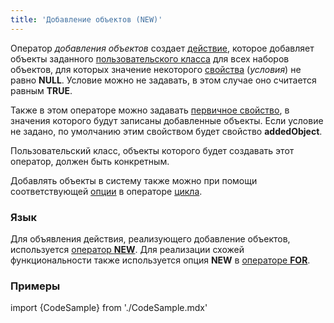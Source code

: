 ```yaml
---
title: 'Добавление объектов (NEW)'
---
```


Оператор *добавления объектов* создает [действие](Actions.md), которое добавляет объекты заданного [пользовательского класса](User_classes.md) для всех наборов объектов, для которых значение некоторого [свойства](Properties.md) (*условия*) не равно **NULL**. Условие можно не задавать, в этом случае оно считается равным **TRUE**.

Также в этом операторе можно задавать [первичное свойство](Data_properties_DATA_.md), в значения которого будут записаны добавленные объекты. Если условие не задано, по умолчанию этим свойством будет свойство **addedObject**.

Пользовательский класс, объекты которого будет создавать этот оператор, должен быть конкретным.

Добавлять объекты в систему также можно при помощи соответствующей [опции](Loop_FOR_.md#addobject) в операторе [цикла](Loop_FOR_.md).

### Язык

Для объявления действия, реализующего добавление объектов, используется [оператор **NEW**](NEW_operator.md). Для реализации схожей функциональности также используется опция **NEW** в [операторе **FOR**](FOR_operator.md).

### Примеры

import {CodeSample} from './CodeSample.mdx'

<CodeSample url="https://ru-documentation.lsfusion.org/sample?file=ActionSample&block=new"/>

<CodeSample url="https://ru-documentation.lsfusion.org/sample?file=ActionSample&block=for"/>
